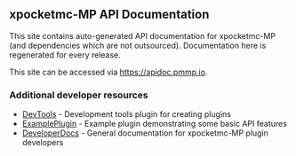 ## xpocketmc-MP API Documentation

This site contains auto-generated API documentation for xpocketmc-MP (and dependencies which are not outsourced). Documentation here is regenerated for every release.

This site can be accessed via https://apidoc.pmmp.io.

### Additional developer resources
 - [DevTools](https://github.com/pmmp/DevTools/) - Development tools plugin for creating plugins
 - [ExamplePlugin](https://github.com/pmmp/ExamplePlugin/) - Example plugin demonstrating some basic API features
 - [DeveloperDocs](https://devdoc.pmmp.io) - General documentation for xpocketmc-MP plugin developers